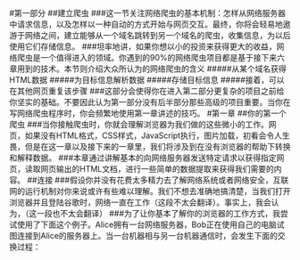 #第一部分
##建立爬虫
###这一节关注网络爬虫的基本机制：怎样从网络服务器中请求信息，以及怎样以一种自动的方式开始与网页交互。最终，你将会轻易地遨游于网络之间，建立能够从一个域名跳转到另一个域名的爬虫，收集信息，为以后使用它们存储信息。
###坦率地讲，如果你想以小的投资来获得更大的收益，网络爬虫是一个值得进入的领域。你遇到的90%的网络爬虫项目都是基于接下来六章用到的技术。本节则介绍大众所认为的网络爬虫的含义
#####从某个域名获得HTML数据
#####为目标信息解析数据
#####存储目标信息
#####接着，可以在其他网页重复该步骤
###这部分会使得你在进入第二部分更复杂的项目之前给你坚实的基础。不要因此认为第一部分没有后半部分那些高级的项目重要。当你在写网络爬虫程序时，你会频繁地使用第一章讲述的技巧。
#第一章
##你的第一个爬虫
###当你接触爬虫时，你就会理解浏览器为我们做的这些微小的工作。网页，如果没有HTML格式，CSS样式，JavaScript执行，图片加载，初看会令人生畏，但是在这一章以及接下来的一章里，我们将涉及到在没有浏览器的帮助下转换和解释数据。
###本章通过讲解基本的向网络服务器发送特定请求以获得指定网页，读取网页输出的HTML文档，进行一些简单的数据提取来获得我们需要的内容。
##连接
###假设你并没有花费太多精力去了解网络系统或者网络安全，互联网的运行机制对你来说或许有些难以理解。我们不想去准确地搞清楚，当我们打开浏览器并且登陆谷歌时，网络一直在工作（这段不太会翻译）。事实上，我会认为，（这一段也不太会翻译）
###为了让你基本了解你的浏览器的工作方式，我尝试使用了下面这个例子。Alice拥有一台网络服务器，Bob正在使用自己的电脑试图连接到Alice的服务器上。当一台机器相与另一台机器通信时，会发生下面的交换过程：
